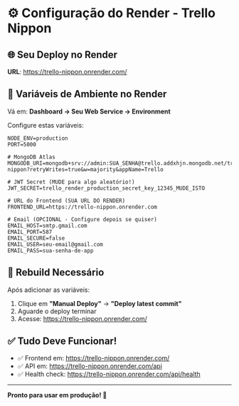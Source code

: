 # ⚙️ Configuração do Render - Trello Nippon

## 🌐 Seu Deploy no Render

**URL**: https://trello-nippon.onrender.com/

## 🔧 Variáveis de Ambiente no Render

Vá em: **Dashboard → Seu Web Service → Environment**

Configure estas variáveis:

```
NODE_ENV=production
PORT=5000

# MongoDB Atlas
MONGODB_URI=mongodb+srv://admin:SUA_SENHA@trello.addxhjn.mongodb.net/trello-nippon?retryWrites=true&w=majority&appName=Trello

# JWT Secret (MUDE para algo aleatório!)
JWT_SECRET=trello_render_production_secret_key_12345_MUDE_ISTO

# URL do Frontend (SUA URL DO RENDER)
FRONTEND_URL=https://trello-nippon.onrender.com

# Email (OPCIONAL - Configure depois se quiser)
EMAIL_HOST=smtp.gmail.com
EMAIL_PORT=587
EMAIL_SECURE=false
EMAIL_USER=seu-email@gmail.com
EMAIL_PASS=sua-senha-de-app
```

## 🔄 Rebuild Necessário

Após adicionar as variáveis:

1. Clique em **"Manual Deploy"** → **"Deploy latest commit"**
2. Aguarde o deploy terminar
3. Acesse: https://trello-nippon.onrender.com/

## ✅ Tudo Deve Funcionar!

- ✅ Frontend em: https://trello-nippon.onrender.com/
- ✅ API em: https://trello-nippon.onrender.com/api
- ✅ Health check: https://trello-nippon.onrender.com/api/health

---

**Pronto para usar em produção! 🎉**

